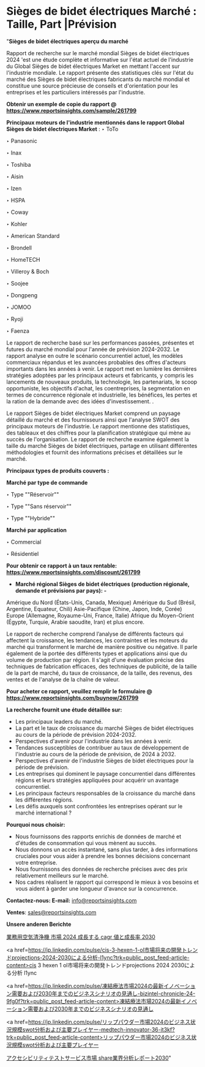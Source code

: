 # Sièges de bidet électriques Marché : Taille, Part |Prévision

"<strong>Sièges de bidet électriques aperçu du marché</strong>

Rapport de recherche sur le marché mondial Sièges de bidet électriques 2024 'est une étude complète et informative sur l'état actuel de l'industrie du Global Sièges de bidet électriques Market en mettant l'accent sur l'industrie mondiale. Le rapport présente des statistiques clés sur l'état du marché des Sièges de bidet électriques fabricants du marché mondial et constitue une source précieuse de conseils et d'orientation pour les entreprises et les particuliers intéressés par l'industrie.

<strong>Obtenir un exemple de copie du rapport @ <a href=https://www.reportsinsights.com/sample/261799>https://www.reportsinsights.com/sample/261799</a></strong>

<strong>Principaux moteurs de l'industrie mentionnés dans le rapport Global Sièges de bidet électriques Market</strong> :
‣ ToTo

‣ Panasonic

‣ Inax

‣ Toshiba

‣ Aisin

‣ Izen

‣ HSPA

‣ Coway

‣ Kohler

‣ American Standard

‣ Brondell

‣ HomeTECH

‣ Villeroy & Boch

‣ Soojee

‣ Dongpeng

‣ JOMOO

‣ Ryoji

‣ Faenza

Le rapport de recherche basé sur les performances passées, présentes et futures du marché mondial pour l'année de prévision 2024-2032. Le rapport analyse en outre le scénario concurrentiel actuel, les modèles commerciaux répandus et les avancées probables des offres d'acteurs importants dans les années à venir. Le rapport met en lumière les dernières stratégies adoptées par les principaux acteurs et fabricants, y compris les lancements de nouveaux produits, la technologie, les partenariats, le scoop opportuniste, les objectifs d'achat, les coentreprises, la segmentation en termes de concurrence régionale et industrielle, les bénéfices, les pertes et la ration de la demande avec des idées d'investissement. .

Le rapport Sièges de bidet électriques Market comprend un paysage détaillé du marché et des fournisseurs ainsi que l'analyse SWOT des principaux moteurs de l'industrie. Le rapport mentionne des statistiques, des tableaux et des chiffres pour la planification stratégique qui mène au succès de l'organisation. Le rapport de recherche examine également la taille du marché Sièges de bidet électriques, partage en utilisant différentes méthodologies et fournit des informations précises et détaillées sur le marché.

<strong>Principaux types de produits couverts :</strong>

<strong>Marché par type de commande</strong>

‣ Type ""Réservoir""

‣ Type ""Sans réservoir""

‣ Type ""Hybride""

<strong>Marché par application</strong>

‣ Commercial

‣ Résidentiel

<strong>Pour obtenir ce rapport à un taux rentable: <a href=https://www.reportsinsights.com/discount/261799>https://www.reportsinsights.com/discount/261799</a></strong>
<ul>
  <li><strong>Marché régional Sièges de bidet électriques (production régionale, demande et prévisions par pays): -</strong></li>
</ul>
Amérique du Nord (États-Unis, Canada, Mexique)
Amérique du Sud (Brésil, Argentine, Equateur, Chili)
Asie-Pacifique (Chine, Japon, Inde, Corée)
Europe (Allemagne, Royaume-Uni, France, Italie)
Afrique du Moyen-Orient (Égypte, Turquie, Arabie saoudite, Iran) et plus encore.

Le rapport de recherche comprend l’analyse de différents facteurs qui affectent la croissance, les tendances, les contraintes et les moteurs du marché qui transforment le marché de manière positive ou négative. Il parle également de la portée des différents types et applications ainsi que du volume de production par région. Il s'agit d'une évaluation précise des techniques de fabrication efficaces, des techniques de publicité, de la taille de la part de marché, du taux de croissance, de la taille, des revenus, des ventes et de l'analyse de la chaîne de valeur.

<strong>Pour acheter ce rapport, veuillez remplir le formulaire @   <a href=https://www.reportsinsights.com/buynow/261799>https://www.reportsinsights.com/buynow/261799</a></strong>

<strong>La recherche fournit une étude détaillée sur:</strong>
<ul>
  <li>Les principaux leaders du marché.</li>
  <li>La part et le taux de croissance du marché Sièges de bidet électriques au cours de la période de prévision 2024-2032.</li>
  <li>Perspectives d'avenir pour l'industrie dans les années à venir.</li>
  <li>Tendances susceptibles de contribuer au taux de développement de l'industrie au cours de la période de prévision, de 2024 à 2032.</li>
  <li>Perspectives d'avenir de l'industrie Sièges de bidet électriques pour la période de prévision.</li>
  <li>Les entreprises qui dominent le paysage concurrentiel dans différentes régions et leurs stratégies appliquées pour acquérir un avantage concurrentiel.</li>
  <li>Les principaux facteurs responsables de la croissance du marché dans les différentes régions.</li>
  <li>Les défis auxquels sont confrontées les entreprises opérant sur le marché international ?</li>
</ul>
<strong>Pourquoi nous choisir:</strong>
<ul>
  <li>Nous fournissons des rapports enrichis de données de marché et d'études de consommation qui vous mènent au succès.</li>
  <li>Nous donnons un accès instantané, sans plus tarder, à des informations cruciales pour vous aider à prendre les bonnes décisions concernant votre entreprise.</li>
  <li>Nous fournissons des données de recherche précises avec des prix relativement meilleurs sur le marché.</li>
  <li>Nos cadres réalisent le rapport qui correspond le mieux à vos besoins et vous aident à garder une longueur d'avance sur la concurrence.</li>
</ul>
<strong>Contactez-nous:
</strong><strong>E-mail:</strong> <a href=mailto:info@reportsinsights.com>info@reportsinsights.com</a>

<strong>Ventes</strong>: <a href=mailto:sales@reportsinsights.com>sales@reportsinsights.com</a>

<strong>Unsere anderen Berichte</strong>

<a href=https://www.linkedin.com/pulse/業務用空気清浄機-市場-2024-成長する-cagr-値と成長率-2030-healthscope-news-245-rfkde/>業務用空気清浄機 市場 2024 成長する cagr 値と成長率 2030</a>

<a href=https://jp.linkedin.com/pulse/cis-3-hexen-1-ol市場将来の開発トレンドprojections-2024-2030による分析-l1ync?trk=public_post_feed-article-content>cis 3 hexen 1 ol市場将来の開発トレンドprojections 2024 2030による分析 l1ync</a>

<a href=https://jp.linkedin.com/pulse/凍結療法市場2024の最新イノベーション需要および2030年までのビジネスシナリオの見通し-bizintel-chronicle-24-9fg0f?trk=public_post_feed-article-content>凍結療法市場2024の最新イノベーション需要および2030年までのビジネスシナリオの見通し</a>

<a href=https://jp.linkedin.com/pulse/リップパウダー市場2024のビジネス状況規模swot分析および主要プレイヤー-medtech-innovator-36-it3kf?trk=public_post_feed-article-content>リップパウダー市場2024のビジネス状況規模swot分析および主要プレイヤー</a>

<a href=https://www.linkedin.com/pulse/アクセシビリティテストサービス市場-share業界分析レポート2030-reportsinsights-pvt-ltd-tk7df/>アクセシビリティテストサービス市場 share業界分析レポート2030</a>"
